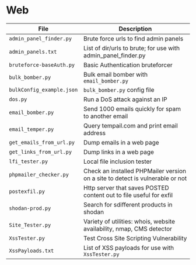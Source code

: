 # Web

| File  | Description  |
|---|---|
| `admin_panel_finder.py` | Brute force urls to find admin panels                                 |
| `admin_panels.txt`      | List of dir/urls to brute; for use with admin_panel_finder.py         |
| `bruteforce-baseAuth.py`  | Basic Authentication bruteforcer  |
| `bulk_bomber.py`  | Bulk email bomber with `email_bomber.py`  |
| `bulkConfig_example.json`  | `bulk_bomber.py` config file  |
| `dos.py`  | Run a DoS attack against an IP  |
| `email_bomber.py`       | Send 1000 emails quickly for spam to another email                    |
| `email_temper.py`       | Query tempail.com and print email address                             |
| `get_emails_from_url.py`  | Dump emails in a web page  |
| `get_links_from_url.py`  | Dump links in a web page  |
| `lfi_tester.py`         | Local file inclusion tester                                           |
| `phpmailer_checker.py`  | Check an installed PHPMailer version on a site to detect is vulnerable or not  |
| `postexfil.py`          | Http server that saves POSTED content out to file useful for exfil    |
| `shodan-prod.py`  | Search for sdifferent products in shodan  |
| `Site_Tester.py`        | Variety of utilities: whois, website availability, nmap, CMS detector |
| `XssTester.py`          | Test Cross Site Scripting Vulnerability                               |
| `XssPayloads.txt`       | List of XSS payloads for use with `XssTester.py`                        |
